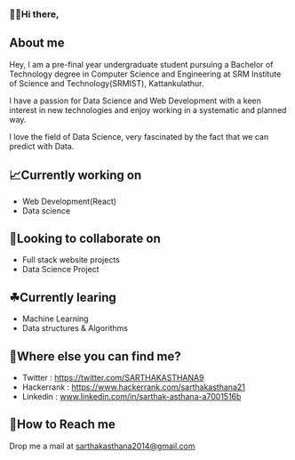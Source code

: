 ### 👨‍💻Hi there,

## About me
  Hey, I am a pre-final year undergraduate student pursuing a Bachelor of Technology degree in Computer Science and Engineering at SRM Institute of Science and Technology(SRMIST), Kattankulathur.
  
  I have a passion for Data Science and Web Development with a keen interest in new technologies and enjoy working in a systematic and planned way.
  
  I love the field of Data Science, very fascinated by the fact that we can predict with Data.
  
## 📈Currently working on
  - Web Development(React)
  - Data science
  
## 👐Looking to collaborate on
  - Full stack website projects
  - Data Science Project
  
## ☘Currently learing
  - Machine Learning
  - Data structures & Algorithms 
  
## 🤔Where else you can find me?
  - Twitter : https://twitter.com/SARTHAKASTHANA9
  - Hackerrank : https://www.hackerrank.com/sarthakasthana21
  - Linkedin : www.linkedin.com/in/sarthak-asthana-a7001516b
  
## 📧How to Reach me
  Drop me a mail at sarthakasthana2014@gmail.com 
